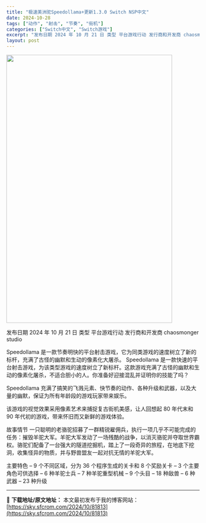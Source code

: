 ```yaml
---
title: "极速美洲驼Speedollama+更新1.3.0 Switch NSP中文"
date: 2024-10-28
tags: ["动作", "射击", "节奏", "街机"]
categories: ["Switch中文", "Switch游戏"]
excerpt: "发布日期 2024 年 10 月 21 日 类型 平台游戏行动 发行商和开发商 chaosmonger studio Speedollama 是一款节奏明快的平台射击游戏，它为同类游戏的速度树立了新的标杆，充满了古怪的幽默和生动的像素化大屠杀。 Speedollama 是一款快速的平台射击游戏，为该&hellip;"
layout: post
---
```


<img class="aligncenter size-full wp-image-81814" src="https://sky.sfcrom.com/wp-content/uploads/2024/10/2024102807353491.webp" alt="" width="432" height="698" />

发布日期 2024 年 10 月 21 日
类型 平台游戏行动
发行商和开发商 chaosmonger studio

Speedollama 是一款节奏明快的平台射击游戏，它为同类游戏的速度树立了新的标杆，充满了古怪的幽默和生动的像素化大屠杀。
Speedollama 是一款快速的平台射击游戏，为该类型游戏的速度树立了新标杆。这款游戏充满了古怪的幽默和生动的像素化屠杀，不适合胆小的人。你准备好迎接混乱并证明你的技能了吗？

Speedollama 充满了搞笑的飞溅元素、快节奏的动作、各种升级和武器，以及大量的幽默，保证为所有年龄段的游戏玩家带来娱乐。

该游戏的视觉效果采用像素艺术来捕捉复古街机美感，让人回想起 80 年代末和 90 年代初的游戏，带来怀旧而又新鲜的游戏体验。

故事情节
一只聪明的老骆驼招募了一群精锐雇佣兵，执行一项几乎不可能完成的任务：摧毁羊驼大军。羊驼大军发动了一场残酷的战争，以消灭骆驼并夺取世界霸权。骆驼们配备了一台强大的隧道挖掘机，踏上了一段奇异的旅程，在地底下挖洞，收集怪异的物质，并与野兽盟友一起对抗无情的羊驼大军。

主要特色
– 9 个不同区域，分为 36 个程序生成的关卡和 8 个奖励关卡
– 3 个主要角色可供选择
– 6 种羊驼士兵
– 7 种羊驼重型机械
– 9 个头目
– 18 种敌兽
– 6 种武器
– 23 种升级

---
📖 **下载地址/原文地址：** 本文最初发布于我的博客网站：[https://sky.sfcrom.com/2024/10/81813](https://sky.sfcrom.com/2024/10/81813)
